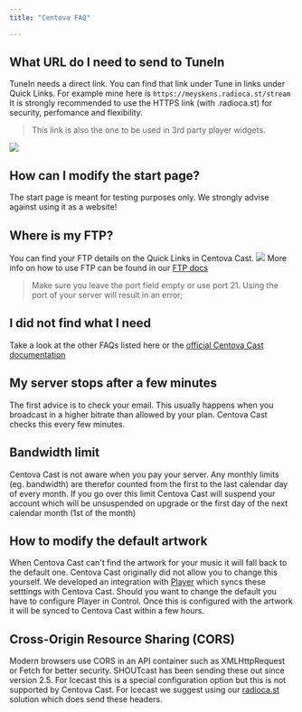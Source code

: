 ```yaml
---
title: "Centova FAQ"

---
```


## What URL do I need to send to TuneIn

TuneIn needs a direct link. You can find that link under Tune in links under Quick Links. For example mine here is `https://meyskens.radioca.st/stream`
It is strongly recommended to use the HTTPS link (with .radioca.st) for security, perfomance and flexibility.
> This link is also the one to be used in 3rd party player widgets.

![](https://images.shoutca.st/Screenshot%20from%202019-01-19%2010-55-43.png)


## How can I modify the start page?

The start page is meant for testing purposes only. We strongly advise against using it as a website!

## Where is my FTP?

You can find your FTP details on the Quick Links in Centova Cast.
![](https://images.shoutca.st/cZKjmhJuRpGhaelxZFsF_Schermafbeelding%202015-11-09%20om%2011.48.10.png)
More info on how to use FTP can be found in our [FTP docs](https://docs.shoutca.st/docs/cc-ftp.html)

> Make sure you leave the port field empty or use port 21. Using the port of your server will result in an error;


## I did not find what I need

Take a look at the other FAQs listed here or the [official Centova Cast documentation](http://www.centova.com/doc/cast/user_manual/usage_guide)

## My server stops after a few minutes
The first advice is to check your email. This usually happens when you broadcast in a higher bitrate than allowed by your plan. Centova Cast checks this every few minutes.

## Bandwidth limit
Centova Cast is not aware when you pay your server. Any monthly limits (eg. bandwidth) are therefor counted from the first to the last calendar day of every month. If you go over this limit Centova Cast will suspend your account which will be unsuspended on upgrade or the first day of the next calendar month (1st of the month)

## How to modify the default artwork
When Centova Cast can't find the artwork for your music it will fall back to the default one. Centova Cast originally did not allow you to change this yourself. We developed an integration with [Player](https://docs.shoutca.st/docs/control-Player.html) which syncs these setttings with Centova Cast. 
Should you want to change the default you have to configure Player in Control. Once this is configured with the artwork it will be synced to Centova Cast within a few hours.

## Cross-Origin Resource Sharing (CORS)
Modern browsers use CORS in an API container such as XMLHttpRequest or Fetch for better security. SHOUTcast has been sending these out since version 2.5. For Icecast this is a special configuration option but this is not supported by Centova Cast. For Icecast we suggest using our [radioca.st](https://docs.shoutca.st/docs/cc-Port-80-443--SSL-TLS-.html) solution which does send these headers.
